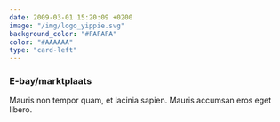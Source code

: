 ```yaml
---
date: 2009-03-01 15:20:09 +0200
image: "/img/logo_yippie.svg"
background_color: "#FAFAFA"
color: "#AAAAAA"
type: "card-left"
---
```

### **E-bay/marktplaats**

Mauris non tempor quam, et lacinia sapien. Mauris accumsan eros eget libero.
